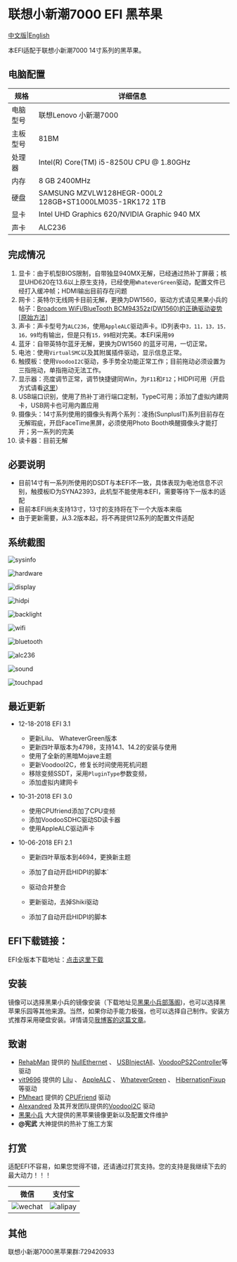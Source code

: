 # 联想小新潮7000 EFI 黑苹果



[中文版](https://github.com/penghubingzhou/Lenovo-Xiaoxin-Chao-7000--EFI/blob/master/Readme.md)|[English](https://github.com/penghubingzhou/Lenovo-Xiaoxin-Chao-7000--EFI/blob/master/Readme.md/docs/Readme.md)



本EFI适配于联想小新潮7000 14寸系列的黑苹果。





## 电脑配置

| 规格     | 详细信息                                                |
| -------- | ------------------------------------------------------- |
| 电脑型号 | 联想Lenovo 小新潮7000                                   |
| 主板型号 | 81BM                                                    |
| 处理器   | Intel(R) Core(TM) i5-8250U CPU @ 1.80GHz                |
| 内存     | 8 GB  2400MHz                                           |
| 硬盘     | SAMSUNG MZVLW128HEGR-000L2 128GB+ST1000LM035-1RK172 1TB |
| 显卡     | Intel UHD Graphics 620/NVIDIA Graphic 940 MX            |
| 声卡     | ALC236                                                  |





## 完成情况

1. 显卡：由于机型BIOS限制，自带独显940MX无解，已经通过热补丁屏蔽；核显UHD620在13.6以上原生支持，已经使用`WhateverGreen`驱动，配置文件已经打入缓冲帧；HDMI输出目前存在问题
2. 网卡：英特尔无线网卡目前无解，更换为DW1560，驱动方式请见黑果小兵的帖子：[Broadcom WiFi/BlueTooth BCM94352z(DW1560)的正确驱动姿势[原始方法]](http://blog.daliansky.net/Broadcom-WiFi-BlueTooth-BCM94352z-DW1560-the%20correct-drive-posture.html)
3. 声卡：声卡型号为`ALC236`，使用`AppleALC`驱动声卡。ID列表中`3，11，13，15，16，99`均有输出，但是只有`15，99`相对完美。本EFI采用`99`
4. 蓝牙：自带英特尔蓝牙无解，更换为DW1560 的蓝牙可用，一切正常。
5. 电池：使用`VirtualSMC`以及其附属插件驱动，显示信息正常。
6. 触摸板：使用`VoodooI2C`驱动，多手势全功能正常工作；目前拖动必须设置为三指拖动，单指拖动无法工作。
7. 显示器：亮度调节正常，调节快捷键同Win，为`F11`和`F12`；HIDPI可用（开启方式请看[这里](https://github.com/xzhih/one-key-hidpi)）
8. USB端口识别，使用了热补丁进行端口定制，TypeC可用；添加了虚拟内建网卡，USB网卡也可用内置应用
9. 摄像头：14寸系列使用的摄像头有两个系列：凌扬(SunplusIT)系列目前存在无解瑕疵，开启FaceTime黑屏，必须使用Photo Booth唤醒摄像头才能打开；另一系列的完美
10. 读卡器：目前无解










## 必要说明



- 目前14寸有一系列所使用的DSDT与本EFI不一致，具体表现为电池信息不识别，触摸板ID为SYNA2393，此机型不能使用本EFI，需要等待下一版本的适配
- 目前本EFI尚未支持13寸，13寸的支持将在下一个大版本来临
- 由于更新需要，从3.2版本起，将不再提供12系列的配置文件适配










## 系统截图



![sysinfo](screenshot/sysinfo.png)



![hardware](screenshot/hardware.png)



![display](screenshot/display.png)



![hidpi](screenshot/hidpi.png)



![backlight](screenshot/backlight.png)



![wifi](screenshot/wifi.png)



![bluetooth](screenshot/bluetooth.png)





![alc236](screenshot/alc236.png)





![sound](screenshot/sound.png)





![touchpad](screenshot/touchpad.png)








## 最近更新

- 12-18-2018  EFI 3.1

  - 更新Lilu、 WhateverGreen版本
  - 更新四叶草版本为4798，支持14.1、14.2的安装与使用
  - 使用了全新的黑暗Mojave主题
  - 更新VoodooI2C，修复长时间使用死机问题
  - 移除变频SSDT，采用`PluginType`参数变频，
  - 添加虚拟内建网卡
- 10-31-2018  EFI 3.0

  - 使用CPUfriend添加了CPU变频
  - 添加VoodooSDHC驱动SD读卡器
  - 使用AppleALC驱动声卡
- 10-06-2018  EFI 2.1

  - 更新四叶草版本到4694，更换新主题
  - 添加了自动开启HIDPI的脚本`
  - 驱动合并整合
  - 更新驱动，去掉Shiki驱动

  - 添加了自动开启HIDPI的脚本



## EFI下载链接：



EFI全版本下载地址：[点击这里下载](https://pan.baidu.com/s/1QcrvxI5a68eUH37RmNd-Fg#list/path=%2F)



## 安装



镜像可以选择黑果小兵的镜像安装（下载地址见[黑果小兵部落阁](https://blog.daliansky.net))，也可以选择黑苹果乐园等其他来源。当然，如果你动手能力极强，也可以选择自己制作。安装方式推荐采用硬盘安装。详情请见[我博客的这篇文章](https://www.penghubingzhou.cn/2019/01/05/教你在Win下Clover硬盘安装黑苹果/)。





## 致谢



- [RehabMan](https://github.com/RehabMan) 提供的 [NullEthernet](https://github.com/RehabMan/OS-X-Null-Ethernet) 、 [USBInjectAll](https://github.com/RehabMan/OS-X-USB-Inject-All)、[VoodooPS2Controller](https://github.com/RehabMan/OS-X-Voodoo-PS2-Controller)等驱动
- [vit9696](https://github.com/vit9696) 提供的 [Lilu](https://github.com/acidanthera/Lilu) 、 [AppleALC](https://github.com/acidanthera/AppleALC) 、 [WhateverGreen](https://github.com/acidanthera/WhateverGreen) 、 [HibernationFixup](https://github.com/acidanthera/HibernationFixup)等驱动
- [PMheart](https://github.com/PMheart) 提供的 [CPUFriend](https://github.com/PMheart/CPUFriend) 驱动
- [Alexandred](https://github.com/alexandred) 及其开发团队提供的[VoodooI2C](https://github.com/alexandred/VoodooI2C) 驱动
- [黑果小兵](https://github.com/daliansky) 大大提供的黑苹果镜像更新以及配置文件维护
- **@宪武** 大神提供的热补丁施工方案





## 打赏



适配EFI不容易，如果您觉得不错，还请通过打赏支持。您的支持是我继续下去的最大动力！！！





| 微信                         | 支付宝                       |
| ---------------------------- | ---------------------------- |
| ![wechat](donate/wechat.jpg) | ![alipay](donate/alipay.jpg) |



## 其他



联想小新潮7000黑苹果群:729420933